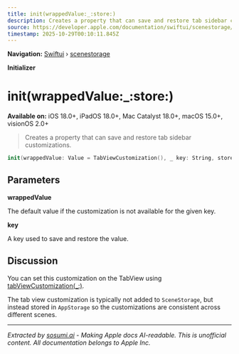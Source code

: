 ```yaml
---
title: init(wrappedValue:_:store:)
description: Creates a property that can save and restore tab sidebar customizations.
source: https://developer.apple.com/documentation/swiftui/scenestorage/init(wrappedvalue:_:store:)
timestamp: 2025-10-29T00:10:11.845Z
---
```


**Navigation:** [Swiftui](/documentation/swiftui) › [scenestorage](/documentation/swiftui/scenestorage)

**Initializer**

# init(wrappedValue:_:store:)

**Available on:** iOS 18.0+, iPadOS 18.0+, Mac Catalyst 18.0+, macOS 15.0+, visionOS 2.0+

> Creates a property that can save and restore tab sidebar customizations.

```swift
init(wrappedValue: Value = TabViewCustomization(), _ key: String, store: UserDefaults? = nil) where Value == TabViewCustomization
```

## Parameters

**wrappedValue**

The default value if the customization is not available for the given key.



**key**

A key used to save and restore the value.



## Discussion

You can set this customization on the TabView using [tabViewCustomization(_:)](/documentation/swiftui/view/tabviewcustomization(_:)).

The tab view customization is typically not added to `SceneStorage`, but instead stored in `AppStorage` so the customizations are consistent across different scenes.

---

*Extracted by [sosumi.ai](https://sosumi.ai) - Making Apple docs AI-readable.*
*This is unofficial content. All documentation belongs to Apple Inc.*
